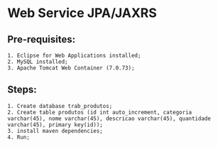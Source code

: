 # Web Service JPA/JAXRS

## Pre-requisites: 
    1. Eclipse for Web Applications installed; 
    2. MySQL installed;
    3. Apache Tomcat Web Container (7.0.73);
  
## Steps:
    1. Create database trab_produtos;
    2. Create table produtos (id int auto_increment, categoria varchar(45), nome varchar(45), descricao varchar(45), quantidade varchar(45), primary key(id));
    3. install maven dependencies;
    4. Run;
